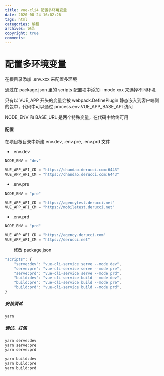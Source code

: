 ```yaml
---
title: vue-cli4 配置多环境变量
date: 2020-08-24 16:02:26
tags: html
categories: 编程
archives: 记录
copyright: true
comments:
---
```



# 配置多环境变量

在根目录添加 .env.xxx 来配置多环境

通过在 package.json 里的 scripts 配置项中添加--mode xxx 来选择不同环境

只有以 VUE_APP 开头的变量会被 webpack.DefinePlugin 静态嵌入到客户端侧的包中，代码中可以通过 process.env.VUE_APP_BASE_API 访问

NODE_ENV 和 BASE_URL 是两个特殊变量，在代码中始终可用

#### 配置

在项目根目录中新建.env.dev, .env.pre, .env.prd 文件

- .env.dev

```javascript
NODE_ENV = "dev"

VUE_APP_API_CD = "https://chandao.derucci.com:6443"
VUE_APP_API_CM = "https://chandao.derucci.com:6443"
```

- .env.pre

```javascript
NODE_ENV = "pre"

VUE_APP_API_CD = "https://agencytest.derucci.net"
VUE_APP_API_CM = "https://mobiletest.derucci.net"
```

- .env.prd

```javascript
NODE_ENV = "prd"

VUE_APP_API_CD = "https://agency.derucci.com"
VUE_APP_API_CM = "https://derucci.net"
```

&emsp;&emsp;修改 package.json

```javascript
"scripts": {
    "serve:dev": "vue-cli-service serve --mode dev",
    "serve:pre": "vue-cli-service serve --mode pre",
    "serve:prd": "vue-cli-service serve --mode prd",
    "build:dev": "vue-cli-service build --mode dev",
    "build:pre": "vue-cli-service build --mode pre",
    "build:prd": "vue-cli-service build --mode prd",
}
```

##### 安装调试

```javascript
yarn
```

##### 调试、打包

```javascript
yarn serve:dev
yarn serve:pre
yarn serve:prd

yarn build:dev
yarn build:pre
yarn build:prd
```

